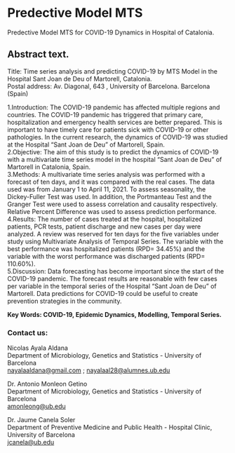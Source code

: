 # Predective Model MTS
 Predective Model MTS for COVID-19 Dynamics in Hospital of Catalonia.
 
## Abstract text.
 
Title: Time series analysis and predicting COVID-19 by MTS Model in the Hospital Sant Joan de Deu of Martorell, Catalonia. <br>
Postal address: Av. Diagonal, 643 , University of Barcelona. Barcelona (Spain)<br>

1.Introduction: The COVID-19 pandemic has affected multiple regions and countries. The COVID-19 pandemic has triggered that primary care, hospitalization and emergency health services are better prepared. This is important to have timely care for patients sick with COVID-19 or other pathologies. In the current research, the dynamics of COVID-19 was studied at the Hospital “Sant Joan de Deu” of Martorell, Spain.<br> 
2.Objective: The aim of this study is to predict the dynamics of COVID-19 with a multivariate time series model in the hospital “Sant Joan de Deu” of Martorell in Catalonia, Spain.<br>
3.Methods: A multivariate time series analysis was performed with a forecast of ten days, and it was compared with the real cases. The data used was from January 1 to April 11, 2021. To assess seasonality, the Dickey-Fuller Test was used. In addition, the Portmanteau Test and the Granger Test were used to assess correlation and causality respectively. Relative Percent Difference was used to assess prediction performance.<br>
4.Results: The number of cases treated at the hospital, hospitalized patients, PCR tests, patient discharge and new cases per day were analyzed. A review was reserved for ten days for the five variables under study using Multivariate Analysis of Temporal Series. The variable with the best performance was hospitalized patients (RPD= 34.45%) and the variable with the worst performance was discharged patients (RPD= 110.60%).<br>
5.Discussion: Data forecasting has become important since the start of the COVID-19 pandemic. The forecast results are reasonable with few cases per variable in the temporal series of the Hospital “Sant Joan de Deu” of Martorell. Data predictions for COVID-19 could be useful to create prevention strategies in the community.

**Key Words: COVID-19, Epidemic Dynamics, Modelling, Temporal Series.**

### Contact us:
Nicolas Ayala Aldana <br>
Department of Microbiology, Genetics and Statistics - University of Barcelona <br>
nayalaaldana@gmail.com ; nayalaal28@alumnes.ub.edu <br>

Dr. Antonio Monleon Getino <br>
Department of Microbiology, Genetics and Statistics - University of Barcelona <br>
amonleong@ub.edu <br>

Dr. Jaume Canela Soler <br>
Department of Preventive Medicine and Public Health - Hospital Clinic, University of Barcelona <br>
jcanela@ub.edu <br>

